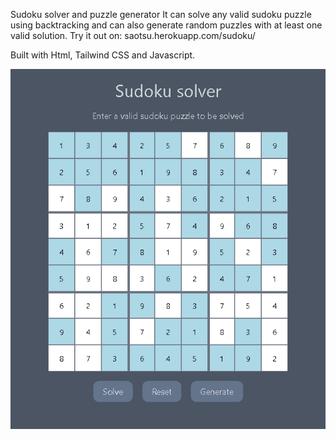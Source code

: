 Sudoku solver and puzzle generator
It can solve any valid sudoku puzzle using backtracking and can also generate random puzzles with at least one valid solution.
Try it out on: saotsu.herokuapp.com/sudoku/

Built with Html, Tailwind CSS and Javascript.




![Screenshot](sudoku.png)




